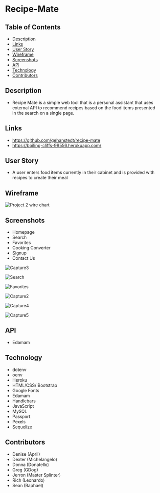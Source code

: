 # Recipe-Mate 

## Table of Contents

* [Description](#description)
* [Links](#links)
* [User Story](#user-story)
* [Wireframe](#wireframe)
* [Screenshots ](#screenshots)
* [API](#api)
* [Technology](#technology)
* [Contributors](#contributors)



## Description 
- Recipe Mate is a simple web tool that is a personal assistant that uses external API to recommend recipes based on the food items presented in the search on a single page.
 
## Links 
- https://github.com/gehanstedt/recipe-mate
- https://boiling-cliffs-99556.herokuapp.com/

## User Story 
- A user enters food items currently in their cabinet and is provided with recipes to create their meal


## Wireframe 
![Project 2 wire chart ](https://user-images.githubusercontent.com/71415601/105096058-8b9d9a80-5a74-11eb-8a9a-30a84e5e44e1.png)
## Screenshots 

* Homepage
* Search 
* Favorites 
* Cooking Converter 
* Signup 
* Contact Us 

![Capture3](https://user-images.githubusercontent.com/71415601/105106814-a546de00-5a84-11eb-95df-48a15cc53091.JPG)

![Search](https://user-images.githubusercontent.com/71415601/105255991-cf66d180-5b52-11eb-9c8e-210db23e2cb2.JPG)

![Favorites](https://user-images.githubusercontent.com/71415601/105255999-d1c92b80-5b52-11eb-8e91-1a336e0dbb7e.JPG)

![Capture2](https://user-images.githubusercontent.com/71415601/105106777-87797900-5a84-11eb-8f30-5be0ff19c20e.JPG)

![Capture4](https://user-images.githubusercontent.com/71415601/105107120-58173c00-5a85-11eb-9a98-18b1c37a6d96.JPG)

![Capture5](https://user-images.githubusercontent.com/71415601/105196312-7d4d8e00-5b09-11eb-89c6-b7e170322ceb.JPG)

  
## API 
- Edamam 
## Technology 
*  dotenv
*  oenv
*  Heroku
*  HTML/CSS/ Bootstrap
*  Google Fonts
*  Edamam
*  Handlebars
*  JavaScript
*  MySQL
*  Passport
*  Pexels
*  Sequelize

 ## Contributors 
 - Denise (April) 
 - Dexter (Michelangelo)
 - Donna (Donatello) 
 - Greg (GDog)
 - Jerron (Master Splinter)
 - Rich (Leonardo)
 - Sean (Raphael)


 








